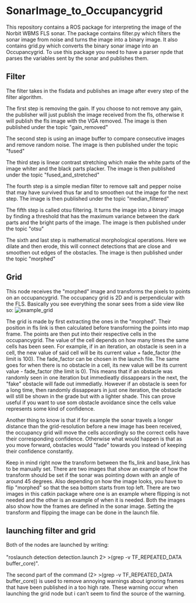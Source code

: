 # SonarImage_to_Occupancygrid
This repository contains a ROS package for interpreting the image of the Norbit WBMS FLS sonar. The package contains filter.py which filters the sonar image from noise and turns the image into a binary image. It also contains grid.py which converts the binary sonar image into an Occupancygrid. To use this package you need to have a parser npde that parses the variables sent by the sonar and publishes them.  

## Filter
The filter takes in the flsdata and publishes an image after every step of the filter algorithm. 

The first step is removing the gain. If you choose to not remove any gain, the publisher will just publish the image received from the fls, otherwise it will publish the fls image with the VGA removed. The image is then published under the topic "gain_removed"

The second step is using an image buffer to compare consecutive images and remove random noise. The image is then published under the topic "fused"

The third step is linear contrast stretching which make the white parts of the image whiter and the black parts placker. The image is then published under the topic "fused_and_stretched"

The fourth step is a simple median filter to remove salt and pepper noise that may have survived thus far and to smoothen out the image for the next step. The image is then published under the topic "median_filtered"

The fifth step is called otsu filtering. It turns the image into a binary image by finding a threshold that has the maximum variance between the dark parts and the bright parts of the image. The image is then published under the topic "otsu"

The sixth and last step is mathematical morphological operations. Here we dilate and then erode, this will connect detections that are close and smoothen out edges of the obstacles.
The image is then published under the topic "morphed"

## Grid
This node receives the "morphed" image and transforms the pixels to points on an occupancygrid. The occupancy grid is 2D and is perpendicular with the FLS. Basically you see everything the sonar sees from a side view like so:
 ![example_grid](https://github.com/RayCali/SonarImage_to_Occupancygrid/assets/90102246/1bae581e-5dc8-4318-b8b7-602e226358f5)


The grid is made by first extracting the ones in the "morphed". Their position in fls link is then calculated before transforming the points into map frame. The points are then put into their respective cells in the occupancygrid. The value of the cell depends on how many times the same cells has been seen. For example, if in an iteration, an obstacle is seen in a cell, the new value of said cell will be its current value + fade_factor (the limit is 100). The fade_factor can be chosen in the launch file. The same goes for when there is no obstacle in a cell, its new value will be its current value - fade_factor (the limit is 0). This means that if an obstacle was randomly seen in one iteration but immedieatly dissappears in the next, the "fake" obstacle will fade out immediatly. However if an obstacle is seen for a long time, then randomly dissappears in just one iteration, the obstacle will still be shown in the grade but with a lighter shade. This can prove useful if you want to use som obstacle avoidance since the cells value represents some kind of confidence. 

Another thing to know is that if for example the sonar travels a longer distance than the grid-resolution before a new image has been received, the occupancy grid will move the cells accordingly so the correct cells have their corresponding confidence. Otherwise what would happen is that as you move forward, obstacles would "fade" towards you instead of keeping their confidence constantly.

Keep in mind right now the transform between the fls_link and base_link has to be manually set. There are two images that show an example of how the transform should be set if the sonar was pointing down with an angle of around 45 degrees. Also depending on how the image looks, you have to flip "morphed" so that the sea bottom starts from top left. There are two images in this catkin package where one is an example where flipping is not needed and the other is an example of when it is needed. Both the images also show how the frames are defined in the sonar image. Setting the transform and flipping the image can be done in the launch file.


## launching filter and grid

Both of the nodes are launched by writing: \
\
"roslaunch detection detection.launch 2> >(grep -v TF_REPEATED_DATA buffer_core)".

The second part of the command (2> >(grep -v TF_REPEATED_DATA buffer_core)) is used to remove annoying warnings about ignoring frames that have been published in a too high rate. These warning occur when launching the grid node but i can't seem to find the source of the warning.


